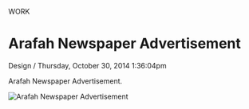 <p class="type">WORK</p>

# Arafah Newspaper Advertisement

<p class="meta">Design  /  Thursday, October 30, 2014 1:36:04pm</p>

Arafah Newspaper Advertisement.

![Arafah Newspaper Advertisement](https://farooq-agent.web.app/assets/images/works/large/arafah-newspaper-advertisement.jpg)
